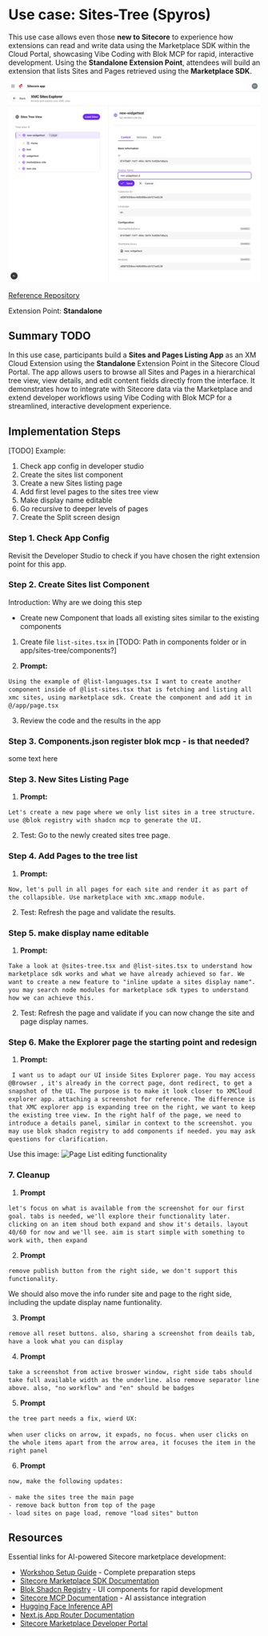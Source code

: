 # Use case: Sites-Tree (Spyros)

This use case allows even those **new to Sitecore** to experience how extensions can read and write  data using the Marketplace SDK within the Cloud Portal, showcasing Vibe Coding with Blok MCP for rapid, interactive development. Using the **Standalone Extension Point**, attendees will build an extension that lists Sites and Pages retrieved using the **Marketplace SDK**. 

![Page List editing functionality](images/Page-List-Edit.png)

[Reference Repository](https://github.com/Sitecore/hackerspace-workshop/app/page-list)

Extension Point: **Standalone**

## Summary TODO

In this use case, participants build a **Sites and Pages Listing App** as an XM Cloud Extension using the **Standalone** Extension Point in the Sitecore Cloud Portal. The app allows users to browse all Sites and Pages in a hierarchical tree view, view details, and edit content fields directly from the interface. It demonstrates how to integrate with Sitecore data via the Marketplace and extend developer workflows using Vibe Coding with Blok MCP for a streamlined, interactive development experience.

## Implementation Steps
[TODO]
Example:

1. Check app config in developer studio
2. Create the sites list component
3. Create a new Sites listing page
4. Add first level pages to the sites tree view
5. Make display name editable
6. Go recursive to deeper levels of pages
7. Create the Split screen design

### Step 1. Check App Config
Revisit the Developer Studio to check if you have chosen the right extension point for this app. 

### Step 2. Create Sites list Component
Introduction: Why are we doing this step
- Create new Component that loads all existing sites similar to the existing components

1. Create file `list-sites.tsx` in [TODO: Path in components folder or in app/sites-tree/components?]


2. **Prompt:** 
```
Using the example of @list-languages.tsx I want to create another component inside of @list-sites.tsx that is fetching and listing all xmc sites, using marketplace sdk. Create the component and add it in @/app/page.tsx
```

3. Review the code and the results in the app

### Step 3. Components.json register blok mcp - is that needed?
some text here

### Step 3. New Sites Listing Page
1. **Prompt:** 
```
Let's create a new page where we only list sites in a tree structure. use @blok registry with shadcn mcp to generate the UI.
```
2. Test: Go to the newly created sites tree page.

### Step 4. Add Pages to the tree list
1. **Prompt:** 
  ```
  Now, let's pull in all pages for each site and render it as part of the collapsible. Use marketplace with xmc.xmapp module.
  ```
2. Test: Refresh the page and validate the results.


### Step 5. make display name editable
1. **Prompt:** 
```
Take a look at @sites-tree.tsx and @list-sites.tsx to understand how marketplace sdk works and what we have already achieved so far. We want to create a new feature to "inline update a sites display name". you may search node modules for marketplace sdk types to understand how we can achieve this.
```

2. Test: Refresh the page and validate if you can now change the site and page display names.



### Step 6. Make the Explorer page the starting point and redesign
1. **Prompt:**
```
 I want us to adapt our UI inside Sites Explorer page. You may access @Browser , it's already in the correct page, dont redirect, to get a snapshot of the UI. The purpose is to make it look closer to XMCloud explorer app. attaching a screenshot for reference. The difference is that XMC explorer app is expanding tree on the right, we want to keep the existing tree view. In the right half of the page, we need to introduce a details panel, similar in context to the screenshot. you may use blok shadcn registry to add components if needed. you may ask questions for clarification. 
```
Use this image:
![Page List editing functionality](images/File-Explorer-Screenshot.png.png)

### 7. Cleanup

1. **Prompt**
```
let's focus on what is available from the screenshot for our first goal. tabs is needed, we'll explore their functionality later. clicking on an item shoud both expand and show it's details. layout 40/60 for now and we'll see. aim is start simple with something to work with, then expand
```

2. **Prompt**
```
remove publish button from the right side, we don't support this functionality.
```

We should also move the info runder site and page to the right side, including the update display name funtionality.

3. **Prompt**
```
remove all reset buttons. also, sharing a screenshot from deails tab, have a look what you can display
```

4. **Prompt**
```
take a screenshot from active broswer window, right side tabs should take full available width as the underline. also remove separator line above. also, "no workflow" and "en" should be badges
```

5. **Prompt**
```
the tree part needs a fix, wierd UX:

when user clicks on arrow, it expads, no focus. when user clicks on the whole items apart from the arrow area, it focuses the item in the right panel
```
6. **Prompt**
```
now, make the following updates:

- make the sites tree the main page
- remove back button from top of the page
- load sites on page load, remove "load sites" button
```



## Resources
Essential links for AI-powered Sitecore marketplace development:

- [Workshop Setup Guide](index.md) - Complete preparation steps
- [Sitecore Marketplace SDK Documentation](https://doc.sitecore.com/mp/en/developers/sdk/latest/sitecore-marketplace-sdk/)
- [Blok Shadcn Registry](https://blok-shadcn.vercel.app/) - UI components for rapid development
- [Sitecore MCP Documentation](https://doc.sitecore.com/mcp) - AI assistance integration
- [Hugging Face Inference API](https://huggingface.co/docs/api-inference/index)
- [Next.js App Router Documentation](https://nextjs.org/docs/app)
- [Sitecore Marketplace Developer Portal](https://developers.sitecore.com/marketplace)
